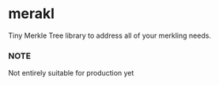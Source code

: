 # merakl
Tiny Merkle Tree library to address all of your merkling needs. 

### NOTE
Not entirely suitable for production yet
